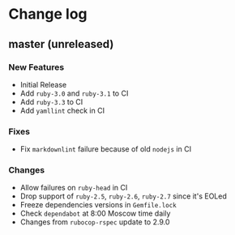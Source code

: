 # Change log

## master (unreleased)

### New Features

* Initial Release
* Add `ruby-3.0` and `ruby-3.1` to CI
* Add `ruby-3.3` to CI
* Add `yamllint` check in CI

### Fixes

* Fix `markdownlint` failure because of old `nodejs` in CI

### Changes

* Allow failures on `ruby-head` in CI
* Drop support of `ruby-2.5`, `ruby-2.6`, `ruby-2.7` since it's EOLed
* Freeze dependencies versions in `Gemfile.lock`
* Check `dependabot` at 8:00 Moscow time daily
* Changes from `rubocop-rspec` update to 2.9.0
